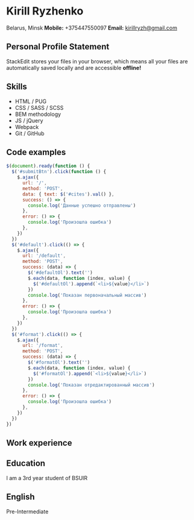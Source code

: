 # Kirill Ryzhenko

Belarus, Minsk
**Mobile:** +375447550097
**Email:** kirillryzh@gmail.com

## Personal Profile Statement

StackEdit stores your files in your browser, which means all your files are automatically saved locally and are accessible **offline!**

## Skills

- HTML / PUG
- CSS / SASS / SCSS
- BEM methodology
- JS / jQuery
- Webpack
- Git / GitHub

## Code examples

```javascript
$(document).ready(function () {
  $('#submitBtn').click(function () {
    $.ajax({
      url: '/',
      method: 'POST',
      data: { text: $('#cites').val() },
      success: () => {
        console.log('Данные успешно отправлены')
      },
      error: () => {
        console.log('Произошла ошибка')
      },
    })
  })
  $('#default').click(() => {
    $.ajax({
      url: '/default',
      method: 'POST',
      success: (data) => {
        $('#defaultOl').text('')
        $.each(data, function (index, value) {
          $('#defaultOl').append(`<li>${value}</li>`)
        })
        console.log('Показан первоначальный массив')
      },
      error: () => {
        console.log('Произошла ошибка')
      },
    })
  })
  $('#format').click(() => {
    $.ajax({
      url: '/format',
      method: 'POST',
      success: (data) => {
        $('#formatOl').text('')
        $.each(data, function (index, value) {
          $('#formatOl').append(`<li>${value}</li>`)
        })
        console.log('Показан отредактированный массив')
      },
      error: () => {
        console.log('Произошла ошибка')
      },
    })
  })
})
```

## Work experience

## Education

I am a 3rd year student of BSUIR

## English

Pre-Intermediate
